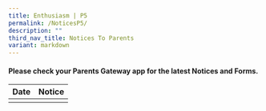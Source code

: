 ```yaml
---
title: Enthusiasm | P5
permalink: /NoticesP5/
description: ""
third_nav_title: Notices To Parents
variant: markdown
---
```

#### Please check your **Parents Gateway** app for the latest Notices and Forms.



| Date | Notice |
| --- | ----- |
|  |  |